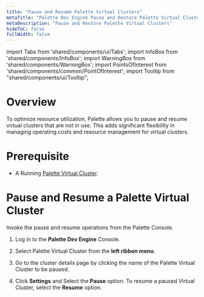 ```yaml
---
title: "Pause and Resume Palette Virtual Clusters"
metaTitle: "Palette Dev Engine Pause and Restore Palette Virtual Clusters"
metaDescription: "Pause and Restore Palette Virtual Clusters"
hideToC: false
fullWidth: false
---
```


import Tabs from 'shared/components/ui/Tabs';
import InfoBox from 'shared/components/InfoBox';
import WarningBox from 'shared/components/WarningBox';
import PointsOfInterest from 'shared/components/common/PointOfInterest';
import Tooltip from "shared/components/ui/Tooltip";



# Overview

To optimize resource utilization, Palette allows you to pause and resume virtual clusters that are not in use. This adds significant flexibility in managing operating costs and resource management for virtual clusters. 

# Prerequisite

* A Running [Palette Virtual Cluster](/devx/sandbox-clusters#createyoursandboxcluster:).

#  Pause and Resume a Palette Virtual Cluster

Invoke the pause and resume operations from the Palette Console.

1. Log in to the **Palette Dev Engine** Console.


2. Select Palette Virtual Cluster from the **left ribbon menu**.


3. Go to the cluster details page by clicking the name of the Palette Virtual Cluster to be paused.


4. Click **Settings** and Select the **Pause** option. To resume a paused Virtual Cluster, select the **Resume** option.
